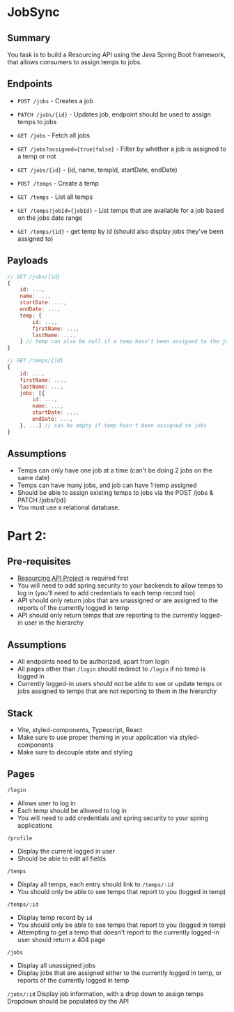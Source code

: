 # JobSync

## Summary

You task is to build a Resourcing API using the Java Spring Boot framework, that allows consumers to assign temps to jobs.

## Endpoints

- `POST /jobs` - Creates a job
- `PATCH /jobs/{id}` - Updates job, endpoint should be used to assign temps to jobs
- `GET /jobs` - Fetch all jobs
- `GET /jobs?assigned={true|false}` - Filter by whether a job is assigned to a temp or not
- `GET /jobs/{id}` - (id, name, tempId, startDate, endDate)


- `POST /temps` - Create a temp
- `GET /temps` - List all temps
- `GET /temps?jobId={jobId}` - List temps that are available for a job based on the jobs date range 
- `GET /temps/{id}` - get temp by id (should also display jobs they've been assigned to)

## Payloads

```js
// GET /jobs/{id}
{
	id: ...,
	name: ...,
	startDate: ...,
	endDate: ...,
	temp: {
		id: ...,
		firstName: ...,
		lastName: ...,
	} // temp can also be null if a temp hasn't been assigned to the job
}

// GET /temps/{id}
{
	id: ...,
	firstName: ...,
	lastName: ...,
	jobs: [{
		id: ...,
		name: ...,
		startDate: ...,
		endDate: ...,
	}, ...] // can be empty if temp hasn't been assigned to jobs
}
```

## Assumptions

- Temps can only have one job at a time (can't be doing 2 jobs on the same date)
- Temps can have many jobs, and job can have 1 temp assigned
- Should be able to assign existing temps to jobs via the POST /jobs & PATCH /jobs/{id}
- You must use a relational database.

# Part 2:

## Pre-requisites

- [Resourcing API Project](../postcode-api/) is required first
- You will need to add spring security to your backends to allow temps to log in (you'll need to add credentials to each temp record too)
- API should only return jobs that are unassigned or are assigned to the reports of the currently logged in temp
- API should only return temps that are reporting to the currently logged-in user in the hierarchy

## Assumptions

- All endpoints need to be authorized, apart from login
- All pages other than `/login` should redirect to `/login` if no temp is logged in
- Currently logged-in users should not be able to see or update temps or jobs assigned to temps that are not reporting to them in the hierarchy

## Stack

- Vite, styled-components, Typescript, React
- Make sure to use proper theming in your application via styled-components
- Make sure to decouple state and styling

## Pages

`/login`

- Allows user to log in
- Each temp should be allowed to log in
- You will need to add credentials and spring security to your spring applications

`/profile`

- Display the current logged in user
- Should be able to edit all fields

`/temps`

- Display all temps, each entry should link to `/temps/:id`
- You should only be able to see temps that report to you (logged in temp)

`/temps/:id`

- Display temp record by `id`
- You should only be able to see temps that report to you (logged in temp)
- Attempting to get a temp that doesn't report to the currently logged-in user should return a 404 page

`/jobs`

- Display all unassigned jobs
- Display jobs that are assigned either to the currently logged in temp, or reports of the currently logged in temp

`/jobs/:id`
Display job information, with a drop down to assign temps
Dropdown should be populated by the API
